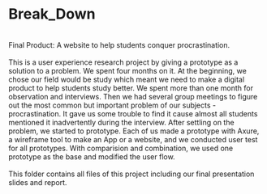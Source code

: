 # Break_Down
<br>Final Product: A website to help students conquer procrastination.</br>
<br>This is a user experience research project by giving a prototype as a solution to a problem. We spent four months on it. At the beginning,
we chose our field would be study which meant we need to make a digital product to help students study better. We spent more than
one month for observation and interviews. Then we had several group meetings to figure out the most common but important problem of 
our subjects - procrastination. It gave us some trouble to find it cause almost all students mentioned it inadvertently during
the interview. After settling on the problem, we started to prototype. Each of us made a prototype with Axure, a wireframe tool to
make an App or a website, and we conducted user test for all prototypes. With comparision and combination, we used one prototype as 
the base and modified the user flow.</br>
<br>This folder contains all files of this project including our final presentation slides and report.</br>
